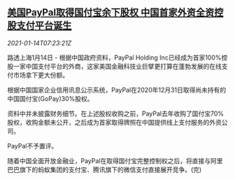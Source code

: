 <!--1610610837000-->
[美国PayPal取得国付宝余下股权 中国首家外资全资控股支付平台诞生](https://cn.reuters.com/article/us-paypal-gopay-stock-0114-idCNKBS29J0RJ)
------

<div><i>2021-01-14T07:23:21Z</i></div><p>路透上海1月14日 - 根据中国政府资料，PayPal Holding Inc已经成为首家100%控股一家中国支付平台的外商，这家美国金融科技业巨擘更打算在蓬勃发展的在线支付市场拿下更大份额。</p><p>根据中国国家企业信用讯息公示系统，PayPal在2020年12月31日取得尚未持有的中国国付宝(GoPay)30%股权。</p><p>资料中并未披露财务细节。在上述股权收购之前，PayPal去年收购了国付宝70%股权，收购金额未公开，之后成为首家取得牌照在中国提供线上支付服务的外资公司。</p><p>PayPal不予置评。</p><p>随着中国全面开放金融业，PayPal在取得国付宝完整控制权之后，将直接与阿里巴巴旗下的蚂蚁集团的支付宝、腾讯旗下的微信支付直接展开竞争。(完)</p>
